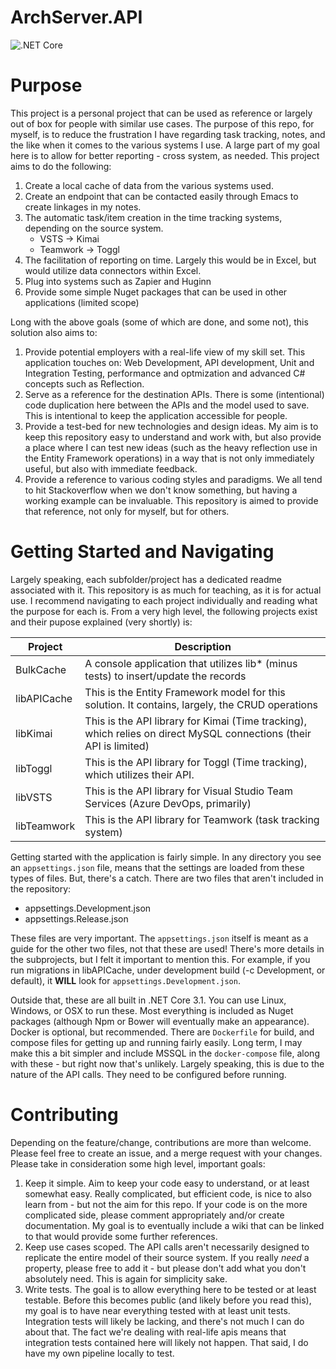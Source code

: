 # ArchServer.API

![.NET Core](https://github.com/TheDarkTrumpet/ArchServer.API/workflows/.NET%20Core/badge.svg)

# Purpose

This project is a personal project that can be used as reference or largely out of box for people with similar use cases.  The purpose of this repo, for myself, is to reduce the frustration I have regarding task tracking, notes, and the like when it comes to the various systems I use.  A large part of my goal here is to allow for better reporting - cross system, as needed.  This project aims to do the following:
1.  Create a local cache of data from the various systems used.
2.  Create an endpoint that can be contacted easily through Emacs to create linkages in my notes.
3.  The automatic task/item creation in the time tracking systems, depending on the source system.
    - VSTS -> Kimai
	- Teamwork -> Toggl
4.  The facilitation of reporting on time.  Largely this would be in Excel, but would utilize data connectors within Excel.
5.  Plug into systems such as Zapier and Huginn
6.  Provide some simple Nuget packages that can be used in other applications (limited scope)

Long with the above goals (some of which are done, and some not), this solution also aims to:
1.  Provide potential employers with a real-life view of my skill set.  This application touches on: Web Development, API development, Unit and Integration Testing, performance and optmization and advanced C# concepts such as Reflection.
2.  Serve as a reference for the destination APIs.  There is some (intentional) code duplication here between the APIs and the model used to save.  This is intentional to keep the application accessible for people.
3.  Provide a test-bed for new technologies and design ideas.  My aim is to keep this repository easy to understand and work with, but also provide a place where I can test new ideas (such as the heavy reflection use in the Entity Framework operations) in a way that is not only immediately useful, but also with immediate feedback.
4.  Provide a reference to various coding styles and paradigms.  We all tend to hit Stackoverflow when we don't know something, but having a working example can be invaluable.  This repository is aimed to provide that reference, not only for myself, but for others.

# Getting Started and Navigating

Largely speaking, each subfolder/project has a dedicated readme associated with it.  This repository is as much for teaching, as it is for actual use.  I recommend navigating to each project individually and reading what the purpose for each is.  From a very high level, the following projects exist and their pupose explained (very shortly) is:

| Project     | Description                                                                                                        |
|-------------|--------------------------------------------------------------------------------------------------------------------|
| BulkCache   | A console application that utilizes lib* (minus tests) to insert/update the records                                |
| libAPICache | This is the Entity Framework model for this solution.  It contains, largely, the CRUD operations                   |
| libKimai    | This is the API library for Kimai (Time tracking), which relies on direct MySQL connections (their API is limited) |
| libToggl    | This is the API library for Toggl (Time tracking), which utilizes their API.                                       |
| libVSTS     | This is the API library for Visual Studio Team Services (Azure DevOps, primarily)                                  |
| libTeamwork | This is the API library for Teamwork (task tracking system)                                                        |

Getting started with the application is fairly simple.  In any directory you see an `appsettings.json` file, means that the settings are loaded from these types of files.  But, there's a catch.  There are two files that aren't included in the repository:
* appsettings.Development.json
* appsettings.Release.json

These files are very important.  The `appsettings.json` itself is meant as a guide for the other two files, not that these are used!  There's more details in the subprojects, but I felt it important to mention this.  For example, if you run migrations in libAPICache, under development build (-c Development, or default), it **WILL** look for `appsettings.Development.json`.

Outside that, these are all built in .NET Core 3.1.  You can use Linux, Windows, or OSX to run these.  Most everything is included as Nuget packages (although Npm or Bower will eventually make an appearance).  Docker is optional, but recommended.  There are `Dockerfile` for build, and compose files for getting up and running fairly easily.  Long term, I may make this a bit simpler and include MSSQL in the `docker-compose` file, along with these - but right now that's unlikely.  Largely speaking, this is due to the nature of the API calls. They need to be configured before running.

# Contributing

Depending on the feature/change, contributions are more than welcome.  Please feel free to create an issue, and a merge request with your changes.  Please take in consideration some high level, important goals:
1.  Keep it simple.  Aim to keep your code easy to understand, or at least somewhat easy.  Really complicated, but efficient code, is nice to also learn from - but not the aim for this repo.  If your code is on the more complicated side, please comment appropriately and/or create documentation.  My goal is to eventually include a wiki that can be linked to that would provide some further references.
2.  Keep use cases scoped.  The API calls aren't necessarily designed to replicate the entire model of their source system.  If you really *need* a property, please free to add it - but please don't add what you don't absolutely need.  This is again for simplicity sake.
3.  Write tests.  The goal is to allow everything here to be tested or at least testable.  Before this becomes public (and likely before you read this), my goal is to have near everything tested with at least unit tests. Integration tests will likely be lacking, and there's not much I can do about that.  The fact we're dealing with real-life apis means that integration tests contained here will likely not happen.  That said, I do have my own pipeline locally to test.
